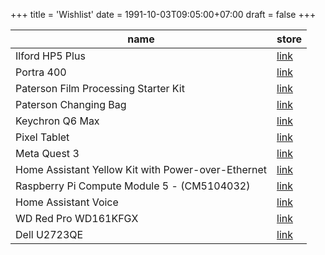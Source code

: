 +++
title = 'Wishlist'
date = 1991-10-03T09:05:00+07:00
draft = false
+++

| name                                               | store                                                                                                   |
| -------------------------------------------------- | ------------------------------------------------------------------------------------------------------- |
| Ilford HP5 Plus                                    | [link](https://www.bhphotovideo.com/c/product/24745-REG)                                                |
| Portra 400                                         | [link](https://www.bhphotovideo.com/c/product/742308-USA)                                               |
| Paterson Film Processing Starter Kit               | [link](https://www.bhphotovideo.com/c/product/1519010-REG)                                              |
| Paterson Changing Bag                              | [link](https://www.bhphotovideo.com/c/product/253370-REG)                                               |
| Keychron Q6 Max                                    | [link](https://aliexpress.ru/item/1005006677634825.html?sku_id=12000038966283125)                       |
| Pixel Tablet                                       | [link](https://store.google.com/us/config/pixel_tablet?hl=en-US)                                        |
| Meta Quest 3                                       | [link](https://www.meta.com/quest/quest-3)                                                              |
| Home Assistant Yellow Kit with Power-over-Ethernet | [link](https://www.seeedstudio.com/Home-Assistant-Yellow-Kit-with-Power-over-Ethernet-p-5673.html)      |
| Raspberry Pi Compute Module 5 - (CM5104032)        | [link](https://www.seeedstudio.com/Raspberry-Pi-Compute-Module-CM5104032-p-6268.html)                   |
| Home Assistant Voice                               | [link](https://www.seeedstudio.com/Home-Assistant-Voice-p-6998.html)                                    |
| WD Red Pro WD161KFGX                               | [link](https://www.westerndigital.com/ru-ru/products/internal-drives/wd-red-pro-sata-hdd?sku=WD161KFGX) |
| Dell U2723QE                                       | [link](https://www.rtings.com/monitor/reviews/dell/u2723qe)                                             |